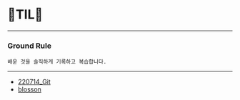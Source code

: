 # 📗TIL📙

---
### Ground Rule

`배운 것을 솔직하게 기록하고 복습합니다.`

---



  - [220714_Git](https://github.com/blosson/TIL/blob/master/220714_git.md)
  - [blosson](http://github.com/blosson)